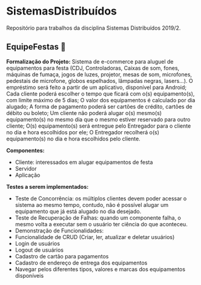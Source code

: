 # SistemasDistribuídos
Repositório para trabalhos da disciplina Sistemas Distribuídos 2019/2.

## EquipeFestas :balloon:
<strong>Formalização do Projeto:</strong>
  Sistema de e-commerce para aluguel de equipamentos para festa (CDJ, Controladoras, Caixas de som, fones, máquinas de fumaça, jogos de luzes, projetor, mesas de som, microfones, pedestais de microfone, globos espelhados, lâmpadas negras, lasers...). O empréstimo será feito a partir de um aplicativo, disponível para Android; Cada cliente poderá escolher o tempo que ficará com o(s) equipamento(s), com limite máximo de 5 dias; O valor dos equipamentos é calculado por dia alugado; A forma de pagamento poderá ser cartões de crédito, cartões de débito ou boleto; Um cliente não poderá alugar o(s) mesmo(s) equipamento(s) no mesmo dia que o mesmo  estiver reservado para outro cliente; O(s) equipamento(s) será entregue pelo Entregador para o cliente no dia e hora escolhidos por ele; O Entregador recolherá o(s) equipamento(s) no dia e hora escolhidos pelo cliente.
  
<strong>Componentes:</strong>
  <ul>
    <li> Cliente: interessados em alugar equipamentos de festa
    <li> Servidor
    <li> Aplicação
  </ul>
  
<strong>Testes a serem implementados:</strong>
  <ul>
    <li> Teste de Concorrência: os múltiplos clientes devem poder acessar o sistema ao mesmo tempo, contudo, não é possível alugar um equipamento que já está alugado no dia desejado.
    <li> Teste de Recuperação de Falhas: quando um componente falha, o mesmo volta a executar sem o usuário ter ciência do que aconteceu.
    <li> Demonstração de Funcionalidades: 
      <li> Funcionalidade de CRUD (Criar, ler, atualizar e deletar usuários)
      <li> Login de usuários
      <li> Logout de usuários
      <li> Cadastro de cartão para pagamentos
      <li> Cadastro de endereço de entrega dos equipamentos
      <li> Navegar pelos diferentes tipos, valores e marcas dos equipamentos disponíveis
  </ul>
